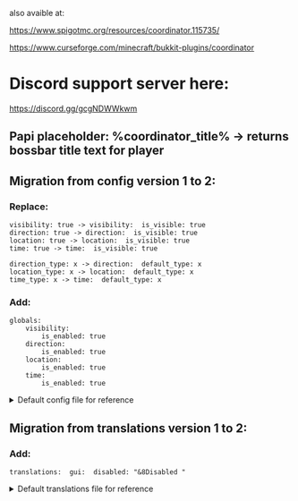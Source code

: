 also avaible at:

  https://www.spigotmc.org/resources/coordinator.115735/
  
  https://www.curseforge.com/minecraft/bukkit-plugins/coordinator

# Discord support server here:
  https://discord.gg/gcgNDWWkwm


## Papi placeholder: %coordinator_title% -> returns bossbar title text for player


## Migration from config version 1 to 2:

### Replace:
```
visibility: true -> visibility:  is_visible: true
direction: true -> direction:  is_visible: true
location: true -> location:  is_visible: true
time: true -> time:  is_visible: true

direction_type: x -> direction:  default_type: x
location_type: x -> location:  default_type: x
time_type: x -> time:  default_type: x
```

### Add:
```
globals:
    visibility:
        is_enabled: true
    direction:
        is_enabled: true
    location:
        is_enabled: true
    time:
        is_enabled: true
```

<details>
  <summary>Default config file for reference</summary>
  
  ```yaml
file_format: 2
  default_settings:
      visibility:
          is_visible: true

      direction:
          is_visible: true
          default_type: 0

      location:
          is_visible: true
          default_type: 0

      time:
          is_visible: true
          default_type: 0

  globals:
      visibility:
          is_enabled: true
      direction:
          is_enabled: true
      location:
          is_enabled: true
      time:
          is_enabled: true

  #how often the bossbar refreshes for all players
  bossbar_refresh_interval: 1

  #cr command has reload sub subcommand requiring the "cr.reload" permission
  ```
  
</details>


## Migration from translations version 1 to 2:

### Add:
```
translations:  gui:  disabled: "&8Disabled "
```

<details>
  <summary>Default translations file for reference</summary>
  
  ```yaml
#DO NOT CHANGE THE FILE FORMAT VERSION WITHOUT KNOWING WHAT YOU'RE DOING!
file_format: 2

#hex color support using "#001122"
prefixes:
  location: ""
  direction: ""
  time: ""

translations:
  gui:
    title: "Coordinator Player Settings:"
    loading: "Loading..."
    selected: "&7● "
    unselected: "&8● "
    on_val: " &a&nOn"
    off_val: " &c&nOff"
    disabled: "&8Disabled "

    visibility:
      switch_label: "&fVisibility Switch:"
      switch_tooltip: "&7Switch to hide or show the bossbar"

    location:
      switch_label: "&fLocation Switch:"
      switch_tooltip: "&7Switch to hide or show the location of the player"
      type_selector_label: "Location Type:"
      type_selection_1: "Whole rounded coordinates"
      type_selection_2: "Round to 2 decimal places"

    direction:
      switch_label: "&fDirection Switch:"
      switch_tooltip: "&7Switch to hide or show the direction the player is facing"
      type_selector_label: "Direction Type:"
      type_selection_1: "Cardinal direction"
      type_selection_2: "Coordinate direction"
      type_selection_3: "Both"

    time:
      switch_label: "&fTime Switch:"
      switch_tooltip: "&7Switch to hide or show the time"
      type_selector_label: "Time Type:"
      type_selection_1: "In-game time"
      type_selection_2: "Real time"

  directions:
    north: "North"
    north_east: "North-East"
    east: "East"
    south_east: "South-East"
    south: "South"
    south_west: "South-West"
    west: "West"
    north_west: "North-West"

    unknown: "Unknown-Direction"

  errors:
    cr_command_run_by_non_player: "&cThis command can only be run by a player"
    cr_command_wrong_arguments: "&cUnknown arguments!"
  ```
  
</details>
